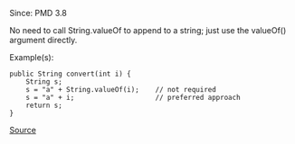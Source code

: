 Since: PMD 3.8

No need to call String.valueOf to append to a string; just use the valueOf() argument directly.

Example(s):
```
public String convert(int i) {
	String s;
	s = "a" + String.valueOf(i);	// not required
	s = "a" + i; 					// preferred approach
	return s;
}
```

[Source](https://pmd.github.io/pmd-5.6.1/pmd-java/rules/java/strings.html#UselessStringValueOf)
